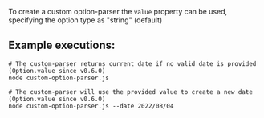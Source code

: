 To create a custom option-parser the `value` property can be used, specifying the option type as "string" (default)

## Example executions:

```shell
# The custom-parser returns current date if no valid date is provided (Option.value since v0.6.0)
node custom-option-parser.js

# The custom-parser will use the provided value to create a new date (Option.value since v0.6.0)
node custom-option-parser.js --date 2022/08/04
```

